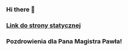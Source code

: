 ### Hi there 👋

### [Link do strony statycznej](https://kri5u.github.io/index.html)

### Pozdrowienia dla Pana Magistra Pawła!

<!--
**Kri5u/Kri5u** is a ✨ _special_ ✨ repository because its `README.md` (this file) appears on your GitHub profile.

Here are some ideas to get you started:

- 🔭 I’m currently working on ...
- 🌱 I’m currently learning ...
- 👯 I’m looking to collaborate on ...
- 🤔 I’m looking for help with ...
- 💬 Ask me about ...
- 📫 How to reach me: ...
- 😄 Pronouns: ...
- ⚡ Fun fact: ...
-->
